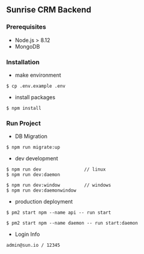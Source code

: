 ## Sunrise CRM Backend

### Prerequisites
- Node.js > 8.12
- MongoDB

### Installation

-   make environment
```
$ cp .env.example .env
```
-   install packages
```
$ npm install
```

### Run Project

-   DB Migration

```
$ npm run migrate:up
```

-   dev development

```
$ npm run dev                // linux
$ npm run dev:daemon

$ npm run dev:window         // windows
$ npm run dev:daemonwindow
```

-   production deployment
```
$ pm2 start npm --name api -- run start

$ pm2 start npm --name daemon -- run start:daemon
```

-   Login Info

```
admin@sun.io / 12345
```
